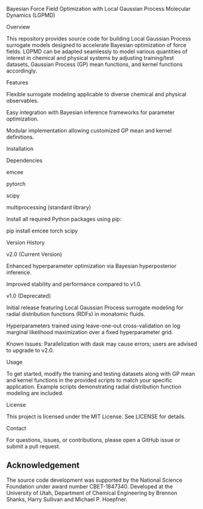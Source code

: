 Bayesian Force Field Optimization with Local Gaussian Process Molecular Dynamics (LGPMD)

Overview

This repository provides source code for building Local Gaussian Process surrogate models designed to accelerate Bayesian optimization of force fields. LGPMD can be adapted seamlessly to model various quantities of interest in chemical and physical systems by adjusting training/test datasets, Gaussian Process (GP) mean functions, and kernel functions accordingly.

Features

Flexible surrogate modeling applicable to diverse chemical and physical observables.

Easy integration with Bayesian inference frameworks for parameter optimization.

Modular implementation allowing customized GP mean and kernel definitions.

Installation

Dependencies

emcee

pytorch

scipy

multiprocessing (standard library)

Install all required Python packages using pip:

pip install emcee torch scipy

Version History

v2.0 (Current Version)

Enhanced hyperparameter optimization via Bayesian hyperposterior inference.

Improved stability and performance compared to v1.0.

v1.0 (Deprecated)

Initial release featuring Local Gaussian Process surrogate modeling for radial distribution functions (RDFs) in monatomic fluids.

Hyperparameters trained using leave-one-out cross-validation on log marginal likelihood maximization over a fixed hyperparameter grid.

Known Issues: Parallelization with dask may cause errors; users are advised to upgrade to v2.0.

Usage

To get started, modify the training and testing datasets along with GP mean and kernel functions in the provided scripts to match your specific application. Example scripts demonstrating radial distribution function modeling are included.

License

This project is licensed under the MIT License. See LICENSE for details.

Contact

For questions, issues, or contributions, please open a GitHub issue or submit a pull request.



## Acknowledgement
The source code development was supported by the National Science Foundation under award number CBET-1847340. Developed at the University of Utah, Department of Chemical Engineering by Brennon Shanks, Harry Sullivan and Michael P. Hoepfner.  
